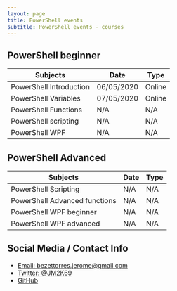```yaml
---
layout: page
title: PowerShell events
subtitle: PowerShell events - courses 
---
```

<script type="application/ld+json">
{
  "@context": "http://schema.org/",
  "@type": "Person",
  "name": "Powershell events",
  "jobTitle": "Courses - events",
  "address": {
        "@type": "PostalAddress",
        "addressLocality": "Rhone Alpes",
        "addressRegion": "FR"
      },
  "url": "https://JM2K69.github.io",
  "sameAs" : [ "https://twitter.com/JM2K69",
            "https://github.com/JM2K69"]
    }
}
</script>

## PowerShell beginner 

|Subjects  |Date  |Type|
|---------|---------|---------|
|PowerShell Introduction     |   06/05/2020      |   Online      |
|PowerShell Variables     |   07/05/2020      |   Online      |
|PowerShell Functions     |   N/A      |     N/A    |
|PowerShell scripting     |   N/A      |     N/A    |
|PowerShell WPF      |   N/A      |     N/A    |

## PowerShell Advanced 

|Subjects  |Date  |Type|
|---------|---------|---------|
|PowerShell Scripting     |   N/A      |   N/A      |
|PowerShell Advanced functions     |   N/A      |   N/A      |
|PowerShell WPF beginner    |   N/A      |     N/A    |
|PowerShell WPF advanced     |   N/A      |     N/A    |


## Social Media / Contact Info
* [Email: bezettorres.jerome@gmail.com](mailto:bezettorres.jerome@gmail.com)
* [Twitter: @JM2K69](https://twitter.com/JM2K69)
* [GitHub](https://github.com/JM2K69)
